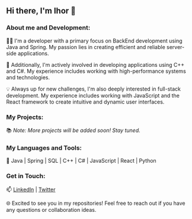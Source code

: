 ## Hi there, I'm Ihor 👋

### About me and Development:

👨‍💻 I'm a developer with a primary focus on BackEnd development using Java and Spring. My passion lies in creating efficient and reliable server-side applications.

🚀 Additionally, I'm actively involved in developing applications using C++ and C#. My experience includes working with high-performance systems and technologies.

💡 Always up for new challenges, I'm also deeply interested in full-stack development. My experience includes working with JavaScript and the React framework to create intuitive and dynamic user interfaces.

### My Projects:

📚 *Note: More projects will be added soon! Stay tuned.*

### My Languages and Tools:

🔧 Java | Spring | SQL | C++ | C# | JavaScript | React | Python

### Get in Touch:

📫 [LinkedIn](www.linkedin.com/in/ihor-danchuk-1a011120b) | [Twitter](https://twitter.com/0Creker)

🌐 Excited to see you in my repositories! Feel free to reach out if you have any questions or collaboration ideas.
